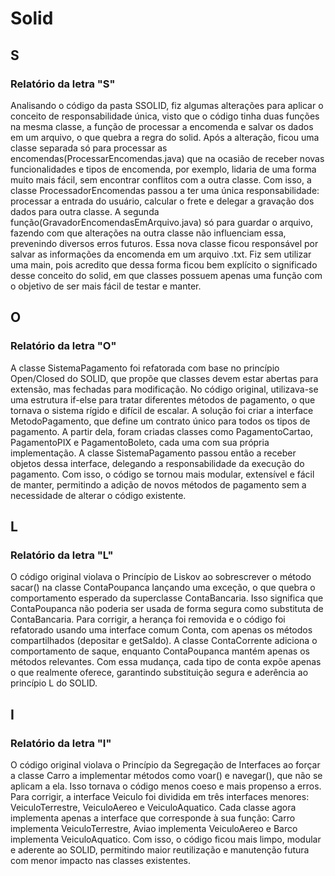# Solid

## S
### Relatório da letra "S"
Analisando o código da pasta SSOLID, fiz algumas alterações para aplicar o conceito de responsabilidade única, visto que o código tinha duas funções na mesma classe, a função de processar a encomenda e salvar os dados em um arquivo, o que quebra a regra do solid.
Após a alteração, ficou uma classe separada só para processar as encomendas(ProcessarEncomendas.java) que na ocasião de receber novas funcionalidades e tipos de encomenda, por exemplo, lidaria de uma forma muito mais fácil, sem encontrar conflitos com a outra classe.
Com isso, a classe ProcessadorEncomendas passou a ter uma única responsabilidade: processar a entrada do usuário, calcular o frete e delegar a gravação dos dados para outra classe.
A segunda função(GravadorEncomendasEmArquivo.java) só para guardar o arquivo, fazendo com que alterações na outra classe não influenciam essa, prevenindo diversos erros futuros. Essa nova classe ficou responsável por salvar as informações da encomenda em um arquivo .txt.
Fiz sem utilizar uma main, pois acredito que dessa forma ficou bem explícito o significado desse conceito do solid, em que classes possuem apenas uma função com o objetivo de ser mais fácil de testar e manter.

## O
### Relatório da letra "O"
A classe SistemaPagamento foi refatorada com base no princípio Open/Closed do SOLID, que propõe que classes devem estar abertas para extensão, mas fechadas para modificação. No código original, utilizava-se uma estrutura if-else para tratar diferentes métodos de pagamento, o que tornava o sistema rígido e difícil de escalar. A solução foi criar a interface MetodoPagamento, que define um contrato único para todos os tipos de pagamento. A partir dela, foram criadas classes como PagamentoCartao, PagamentoPIX e PagamentoBoleto, cada uma com sua própria implementação. A classe SistemaPagamento passou então a receber objetos dessa interface, delegando a responsabilidade da execução do pagamento. Com isso, o código se tornou mais modular, extensível e fácil de manter, permitindo a adição de novos métodos de pagamento sem a necessidade de alterar o código existente.

## L
### Relatório da letra "L"
O código original violava o Princípio de Liskov ao sobrescrever o método sacar() na classe ContaPoupanca lançando uma exceção, o que quebra o comportamento esperado da superclasse ContaBancaria. Isso significa que ContaPoupanca não poderia ser usada de forma segura como substituta de ContaBancaria. Para corrigir, a herança foi removida e o código foi refatorado usando uma interface comum Conta, com apenas os métodos compartilhados (depositar e getSaldo). A classe ContaCorrente adiciona o comportamento de saque, enquanto ContaPoupanca mantém apenas os métodos relevantes. Com essa mudança, cada tipo de conta expõe apenas o que realmente oferece, garantindo substituição segura e aderência ao princípio L do SOLID.

## I
### Relatório da letra "I"
O código original violava o Princípio da Segregação de Interfaces ao forçar a classe Carro a implementar métodos como voar() e navegar(), que não se aplicam a ela. Isso tornava o código menos coeso e mais propenso a erros. Para corrigir, a interface Veiculo foi dividida em três interfaces menores: VeiculoTerrestre, VeiculoAereo e VeiculoAquatico. Cada classe agora implementa apenas a interface que corresponde à sua função: Carro implementa VeiculoTerrestre, Aviao implementa VeiculoAereo e Barco implementa VeiculoAquatico. Com isso, o código ficou mais limpo, modular e aderente ao SOLID, permitindo maior reutilização e manutenção futura com menor impacto nas classes existentes.
